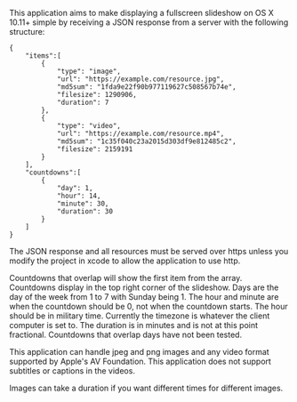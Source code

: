 This application aims to make displaying a fullscreen slideshow on OS X 10.11+
simple by receiving a JSON response from a server with the following structure:

```
{
	"items":[
		{
			"type": "image",
			"url": "https://example.com/resource.jpg",
			"md5sum": "1fda9e22f90b977119627c508567b74e",
			"filesize": 1290906,
			"duration": 7
		},
		{
			"type": "video",
			"url": "https://example.com/resource.mp4",
			"md5sum": "1c35f040c23a2015d303df9e812485c2",
			"filesize": 2159191
		}
	],
	"countdowns":[
		{
			"day": 1,
			"hour": 14,
			"minute": 30,
			"duration": 30
		}
	]
}
```

The JSON response and all resources must be served over https unless you modify
the project in xcode to allow the application to use http.

Countdowns that overlap will show the first item from the array.
Countdowns display in the top right corner of the slideshow.
Days are the day of the week from 1 to 7 with Sunday being 1.
The hour and minute are when the countdown should be 0, not when the countdown starts.
The hour should be in military time. Currently the timezone is whatever the client computer is set to.
The duration is in minutes and is not at this point fractional.
Countdowns that overlap days have not been tested.

This application can handle jpeg and png images and any video format supported
by Apple's AV Foundation. This application does not support subtitles or captions
in the videos.

Images can take a duration if you want different times for different images.
